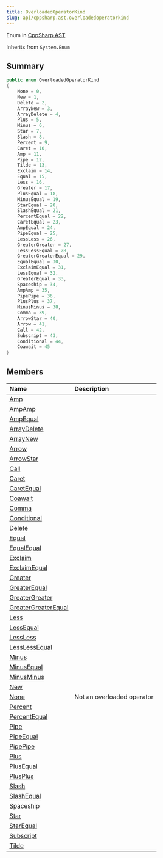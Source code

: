 ```yaml
---
title: OverloadedOperatorKind
slug: api/cppsharp.ast.overloadedoperatorkind
---
```

Enum in [CppSharp.AST](/api/cppsharp/ast)

Inherits from `System.Enum`

## Summary



```csharp
public enum OverloadedOperatorKind
{
    None = 0,
    New = 1,
    Delete = 2,
    ArrayNew = 3,
    ArrayDelete = 4,
    Plus = 5,
    Minus = 6,
    Star = 7,
    Slash = 8,
    Percent = 9,
    Caret = 10,
    Amp = 11,
    Pipe = 12,
    Tilde = 13,
    Exclaim = 14,
    Equal = 15,
    Less = 16,
    Greater = 17,
    PlusEqual = 18,
    MinusEqual = 19,
    StarEqual = 20,
    SlashEqual = 21,
    PercentEqual = 22,
    CaretEqual = 23,
    AmpEqual = 24,
    PipeEqual = 25,
    LessLess = 26,
    GreaterGreater = 27,
    LessLessEqual = 28,
    GreaterGreaterEqual = 29,
    EqualEqual = 30,
    ExclaimEqual = 31,
    LessEqual = 32,
    GreaterEqual = 33,
    Spaceship = 34,
    AmpAmp = 35,
    PipePipe = 36,
    PlusPlus = 37,
    MinusMinus = 38,
    Comma = 39,
    ArrowStar = 40,
    Arrow = 41,
    Call = 42,
    Subscript = 43,
    Conditional = 44,
    Coawait = 45
}
```

## Members

|Name|Description|
|:---|:---|
|[Amp](/api/cppsharp/ast/overloadedoperatorkind/amp)||
|[AmpAmp](/api/cppsharp/ast/overloadedoperatorkind/ampamp)||
|[AmpEqual](/api/cppsharp/ast/overloadedoperatorkind/ampequal)||
|[ArrayDelete](/api/cppsharp/ast/overloadedoperatorkind/arraydelete)||
|[ArrayNew](/api/cppsharp/ast/overloadedoperatorkind/arraynew)||
|[Arrow](/api/cppsharp/ast/overloadedoperatorkind/arrow)||
|[ArrowStar](/api/cppsharp/ast/overloadedoperatorkind/arrowstar)||
|[Call](/api/cppsharp/ast/overloadedoperatorkind/call)||
|[Caret](/api/cppsharp/ast/overloadedoperatorkind/caret)||
|[CaretEqual](/api/cppsharp/ast/overloadedoperatorkind/caretequal)||
|[Coawait](/api/cppsharp/ast/overloadedoperatorkind/coawait)||
|[Comma](/api/cppsharp/ast/overloadedoperatorkind/comma)||
|[Conditional](/api/cppsharp/ast/overloadedoperatorkind/conditional)||
|[Delete](/api/cppsharp/ast/overloadedoperatorkind/delete)||
|[Equal](/api/cppsharp/ast/overloadedoperatorkind/equal)||
|[EqualEqual](/api/cppsharp/ast/overloadedoperatorkind/equalequal)||
|[Exclaim](/api/cppsharp/ast/overloadedoperatorkind/exclaim)||
|[ExclaimEqual](/api/cppsharp/ast/overloadedoperatorkind/exclaimequal)||
|[Greater](/api/cppsharp/ast/overloadedoperatorkind/greater)||
|[GreaterEqual](/api/cppsharp/ast/overloadedoperatorkind/greaterequal)||
|[GreaterGreater](/api/cppsharp/ast/overloadedoperatorkind/greatergreater)||
|[GreaterGreaterEqual](/api/cppsharp/ast/overloadedoperatorkind/greatergreaterequal)||
|[Less](/api/cppsharp/ast/overloadedoperatorkind/less)||
|[LessEqual](/api/cppsharp/ast/overloadedoperatorkind/lessequal)||
|[LessLess](/api/cppsharp/ast/overloadedoperatorkind/lessless)||
|[LessLessEqual](/api/cppsharp/ast/overloadedoperatorkind/lesslessequal)||
|[Minus](/api/cppsharp/ast/overloadedoperatorkind/minus)||
|[MinusEqual](/api/cppsharp/ast/overloadedoperatorkind/minusequal)||
|[MinusMinus](/api/cppsharp/ast/overloadedoperatorkind/minusminus)||
|[New](/api/cppsharp/ast/overloadedoperatorkind/new)||
|[None](/api/cppsharp/ast/overloadedoperatorkind/none)|Not an overloaded operator|
|[Percent](/api/cppsharp/ast/overloadedoperatorkind/percent)||
|[PercentEqual](/api/cppsharp/ast/overloadedoperatorkind/percentequal)||
|[Pipe](/api/cppsharp/ast/overloadedoperatorkind/pipe)||
|[PipeEqual](/api/cppsharp/ast/overloadedoperatorkind/pipeequal)||
|[PipePipe](/api/cppsharp/ast/overloadedoperatorkind/pipepipe)||
|[Plus](/api/cppsharp/ast/overloadedoperatorkind/plus)||
|[PlusEqual](/api/cppsharp/ast/overloadedoperatorkind/plusequal)||
|[PlusPlus](/api/cppsharp/ast/overloadedoperatorkind/plusplus)||
|[Slash](/api/cppsharp/ast/overloadedoperatorkind/slash)||
|[SlashEqual](/api/cppsharp/ast/overloadedoperatorkind/slashequal)||
|[Spaceship](/api/cppsharp/ast/overloadedoperatorkind/spaceship)||
|[Star](/api/cppsharp/ast/overloadedoperatorkind/star)||
|[StarEqual](/api/cppsharp/ast/overloadedoperatorkind/starequal)||
|[Subscript](/api/cppsharp/ast/overloadedoperatorkind/subscript)||
|[Tilde](/api/cppsharp/ast/overloadedoperatorkind/tilde)||

